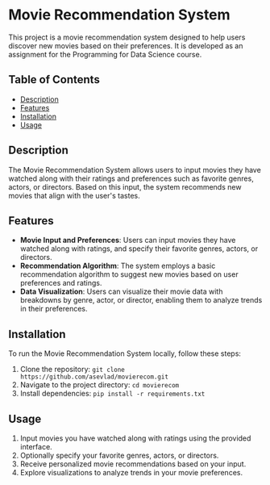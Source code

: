 # Movie Recommendation System

This project is a movie recommendation system designed to help users discover new movies based on their preferences. It is developed as an assignment for the Programming for Data Science course.

## Table of Contents

- [Description](#description)
- [Features](#features)
- [Installation](#installation)
- [Usage](#usage)

## Description

The Movie Recommendation System allows users to input movies they have watched along with their ratings and preferences such as favorite genres, actors, or directors. Based on this input, the system recommends new movies that align with the user's tastes.

## Features

- **Movie Input and Preferences**: Users can input movies they have watched along with ratings, and specify their favorite genres, actors, or directors.
- **Recommendation Algorithm**: The system employs a basic recommendation algorithm to suggest new movies based on user preferences and ratings.
- **Data Visualization**: Users can visualize their movie data with breakdowns by genre, actor, or director, enabling them to analyze trends in their preferences.

## Installation

To run the Movie Recommendation System locally, follow these steps:

1. Clone the repository: `git clone https://github.com/asevlad/movierecom.git`
2. Navigate to the project directory: `cd movierecom`
3. Install dependencies: `pip install -r requirements.txt`

## Usage

1. Input movies you have watched along with ratings using the provided interface.
2. Optionally specify your favorite genres, actors, or directors.
3. Receive personalized movie recommendations based on your input.
4. Explore visualizations to analyze trends in your movie preferences.